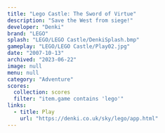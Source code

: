 ```yaml
---
title: "Lego Castle: The Sword of Virtue"
description: "Save the West from siege!"
developer: "Denki"
brand: "LEGO"
splash: "LEGO/LEGO Castle/DenkiSplash.bmp"
gameplay: "LEGO/LEGO Castle/Play02.jpg"
date: "2007-10-13"
archived: "2023-06-22"
image: null
menu: null
category: "Adventure"
scores:
  collection: scores
  filter: "item.game contains 'lego'"
links:
  - title: Play
    url: "https://denki.co.uk/sky/lego/app.html"
---
```


